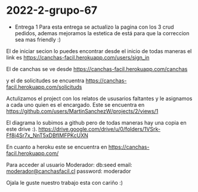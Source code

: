 # 2022-2-grupo-67

* Entrega 1
Para esta entrega se actualizo la pagina con los 3 crud pedidos, ademas mejoramos la estetica de está para que la correccion sea mas friendly :)

El de iniciar secion lo puedes encontrar desde el inicio de todas maneras el link es https://canchas-facil.herokuapp.com/users/sign_in

El de canchas se ve desde https://canchas-facil.herokuapp.com/canchas

y el de solicitudes se encuentra https://canchas-facil.herokuapp.com/solicituds


Actulizamos el project con los relatos de ususarios faltantes y le asignamos a cada uno quien es el encargado. Este se encuentra en https://github.com/users/MartinSanchezW/projects/2/views/1

El diagrama lo subimos a github pero de todas maneras hay una copia en este drive :). https://drive.google.com/drive/u/0/folders/1VSrk-Ff8i4Sr7x_NnT5xDBfIMFPKcUXN

En cuanto a heroku este se encuentra en https://canchas-facil.herokuapp.com/

Para acceder al usuario Moderador:
db:seed
email: moderador@canchasfacil.cl
password: moderador


Ojala le guste nuestro trabajo esta con cariño :)
